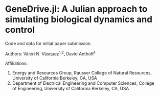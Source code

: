 # GeneDrive.jl: A Julian approach to simulating biological dynamics and control

Code and data for initial paper submission.

Authors: Váleri N. Vásquez<sup>1,2</sup>, David Anthoff<sup>1</sup>

Affiliations: 
1. Energy and Resources Group, Rausser College of Natural Resources, University of California Berkeley, CA, USA
2. Department of Electrical Engineering and Computer Sciences, College of Engineering, University of California Berkeley, CA, USA
